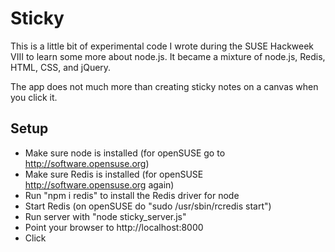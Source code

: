 # Sticky

This is a little bit of experimental code I wrote during the SUSE Hackweek VIII
to learn some more about node.js. It became a mixture of node.js, Redis, HTML,
CSS, and jQuery.

The app does not much more than creating sticky notes on a canvas when you click
it.

## Setup

* Make sure node is installed (for openSUSE go to http://software.opensuse.org)
* Make sure Redis is installed (for openSUSE http://software.opensuse.org again)
* Run "npm i redis" to install the Redis driver for node
* Start Redis (on openSUSE do "sudo /usr/sbin/rcredis start")
* Run server with "node sticky_server.js"
* Point your browser to http://localhost:8000
* Click
